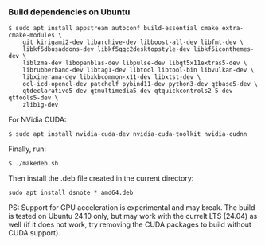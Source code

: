 ### Build dependencies on Ubuntu

```
$ sudo apt install appstream autoconf build-essential cmake extra-cmake-modules \
    git kirigami2-dev libarchive-dev libboost-all-dev libfmt-dev \
    libkf5dbusaddons-dev libkf5qqc2desktopstyle-dev libkf5iconthemes-dev \
    liblzma-dev libopenblas-dev libpulse-dev libqt5x11extras5-dev \
    librubberband-dev libtag1-dev libtool libtool-bin libvulkan-dev \
    libxinerama-dev libxkbcommon-x11-dev libxtst-dev \
    ocl-icd-opencl-dev patchelf pybind11-dev python3-dev qtbase5-dev \
    qtdeclarative5-dev qtmultimedia5-dev qtquickcontrols2-5-dev qttools5-dev \
    zlib1g-dev
```

For NVidia CUDA:
```
$ sudo apt install nvidia-cuda-dev nvidia-cuda-toolkit nvidia-cudnn
```

Finally, run:
```
$ ./makedeb.sh
```

Then install the .deb file created in the current directory:
```
sudo apt install dsnote_*_amd64.deb
```

PS: Support for GPU acceleration is experimental and may break. The build is tested on Ubuntu 24.10 only, but may work with the currelt LTS (24.04) as well (if it does not work, try removing the CUDA packages to build without CUDA support).

